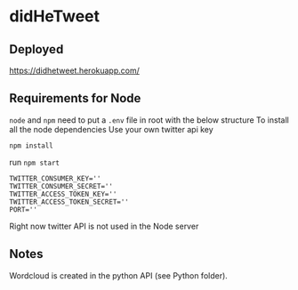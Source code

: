 # didHeTweet

## Deployed
https://didhetweet.herokuapp.com/

## Requirements for Node
`node` and `npm`
need to put a `.env` file in root with the below structure
To install all the node dependencies
Use your own twitter api key
```
npm install
```
run `npm start`
```
TWITTER_CONSUMER_KEY=''
TWITTER_CONSUMER_SECRET=''
TWITTER_ACCESS_TOKEN_KEY=''
TWITTER_ACCESS_TOKEN_SECRET=''
PORT=''
```
Right now twitter API is not used in the Node server

## Notes
Wordcloud is created in the python API (see Python folder).
